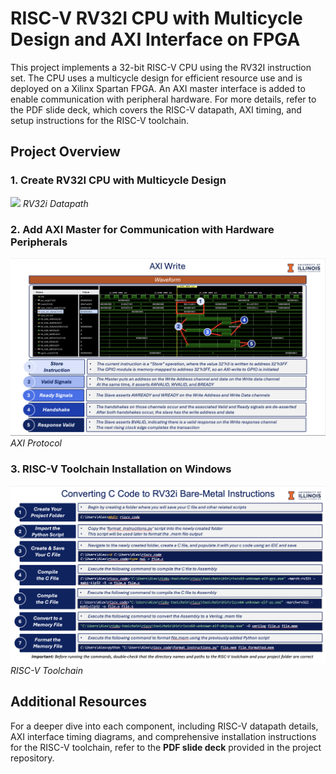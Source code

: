 # RISC-V RV32I CPU with Multicycle Design and AXI Interface on FPGA

This project implements a 32-bit RISC-V CPU using the RV32I instruction set. The CPU uses a multicycle design for efficient resource use and is deployed on a Xilinx Spartan FPGA. An AXI master interface is added to enable communication with peripheral hardware. For more details, refer to the PDF slide deck, which covers the RISC-V datapath, AXI timing, and setup instructions for the RISC-V toolchain.

## Project Overview

### 1. Create RV32I CPU with Multicycle Design

![](img/riscv_slide.png)
*RV32i Datapath*

### 2. Add AXI Master for Communication with Hardware Peripherals

![](img/axi_protocol.png)
*AXI Protocol*

### 3. RISC-V Toolchain Installation on Windows

![](img/riscv_toolchain.png)
*RISC-V Toolchain*

## Additional Resources

For a deeper dive into each component, including RISC-V datapath details, AXI interface timing diagrams, and comprehensive installation instructions for the RISC-V toolchain, refer to the **PDF slide deck** provided in the project repository.
